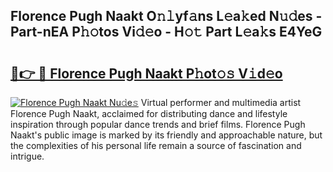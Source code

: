 ## Florence Pugh Naakt O𝚗𝚕yf𝚊ns L𝚎a𝚔ed N𝚞𝚍es - Part-nEA P𝚑𝚘tos Vi𝚍𝚎o - H𝚘𝚝 Part L𝚎a𝚔s E4YeG

# <h2><a href="http://kfeskx7.oniu.top/?m=Florence+Pugh+Naakt">🔗👉 🔴 Florence Pugh Naakt P𝚑ot𝚘𝚜 V𝚒d𝚎o</a></h2>

[![Florence Pugh Naakt Nu𝚍e𝚜](https://i.imgur.com/0qMVB7G.gif)](http://kfeskx7.oniu.top/?m=Florence+Pugh+Naakt)
Virtual performer and multimedia artist Florence Pugh Naakt, acclaimed for distributing dance and lifestyle inspiration through popular dance trends and brief films. Florence Pugh Naakt's public image is marked by its friendly and approachable nature, but the complexities of his personal life remain a source of fascination and intrigue.  
